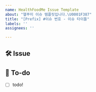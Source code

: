 ```yaml
---
name: HealthFoodMe Issue Template
about: "헬푸미 이슈 템플릿입니다.\U0001F387"
title: "[Prefix] #이슈 번호 - 이슈 타이틀"
labels: ''
assignees: ''

---
```


## 🛠 Issue
<!-- 이슈에 대해 간략하게 설명해주세요 -->

## 📝 To-do
<!-- 진행할 작업에 대해 적어주세요 -->
- [ ] todo!
